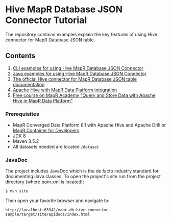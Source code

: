 # Hive MapR Database JSON Connector Tutorial
The repository contains examples explain the key features of using Hive connector for MapR Database JSON table. 

## Contents 

1. [CLI examples for using Hive MapR Database JSON Connector](doc/tutorials/001-hive-connector-cli.md)
2. [Java examples for using Hive MapR Database JSON Connector](doc/tutorials/002-hive-connector-java.md)
3. [The official Hive connector for MapR Database JSON table documentation](https://mapr.com/docs/61/Hive/ConnectingToMapR-DB.html)
4. [Apache Hive with MapR Data Platform integration](https://mapr.com/products/apache-hive/)
5. [Free course on MapR Academy "Query and Store Data with Apache Hive in MapR Data Platform"](https://learn.mapr.com/da-440-apache-hive-essentials)


### Prerequisites
* MapR Converged Data Platform 6.1 with Apache Hive and Apache Drill or [MapR Container for Developers](https://mapr.com/docs/home/MapRContainerDevelopers/MapRContainerDevelopersOverview.html).
* JDK 8
* Maven 3.5.2
* All datasets needed are located `/dataset`


### JavaDoc
The project includes JavaDoc which is the de facto industry standard for documenting Java classes. 
To open the project's site run from the project directory (where pom.xml is located):

```
$ mvn site
``` 

Then open your favorite browser and navigate to:

```
http://localhost:63342/mapr-db-hive-connector-sample/target/site/apidocs/index.html
```


